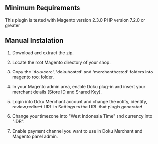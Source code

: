 ## Minimum Requirements ##
This plugin is tested with Magento version 2.3.0
PHP version 7.2.0 or greater

## Manual Instalation ##
1. Download and extract the zip.

2. Locate the root Magento directory of your shop.

3. Copy the 'dokucore', 'dokuhosted' and 'merchanthosted' folders into magento root folder.

4. In your Magento admin area, enable Doku plug-in and insert your merchant details (Store ID and Shared Key).

5. Login into Doku Merchant account and change the notify, identify, review,redirect URL in Settings to the URL that plugin generated.

6. Change your timezone into "West Indonesia Time" and currency into "IDR".

7. Enable payment channel you want to use in Doku Merchant and Magento panel admin.
